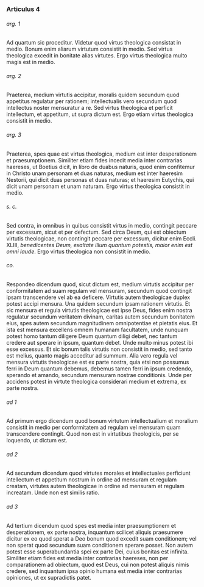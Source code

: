 ### Articulus 4

###### arg. 1
Ad quartum sic proceditur. Videtur quod virtus theologica consistat in medio. Bonum enim aliarum virtutum consistit in medio. Sed virtus theologica excedit in bonitate alias virtutes. Ergo virtus theologica multo magis est in medio.

###### arg. 2
Praeterea, medium virtutis accipitur, moralis quidem secundum quod appetitus regulatur per rationem; intellectualis vero secundum quod intellectus noster mensuratur a re. Sed virtus theologica et perficit intellectum, et appetitum, ut supra dictum est. Ergo etiam virtus theologica consistit in medio.

###### arg. 3
Praeterea, spes quae est virtus theologica, medium est inter desperationem et praesumptionem. Similiter etiam fides incedit media inter contrarias haereses, ut Boetius dicit, in libro de duabus naturis, quod enim confitemur in Christo unam personam et duas naturas, medium est inter haeresim Nestorii, qui dicit duas personas et duas naturas; et haeresim Eutychis, qui dicit unam personam et unam naturam. Ergo virtus theologica consistit in medio.

###### s. c.
Sed contra, in omnibus in quibus consistit virtus in medio, contingit peccare per excessum, sicut et per defectum. Sed circa Deum, qui est obiectum virtutis theologicae, non contingit peccare per excessum, dicitur enim Eccli. XLIII, *benedicentes Deum, exaltate illum quantum potestis, maior enim est omni laude*. Ergo virtus theologica non consistit in medio.

###### co.
Respondeo dicendum quod, sicut dictum est, medium virtutis accipitur per conformitatem ad suam regulam vel mensuram, secundum quod contingit ipsam transcendere vel ab ea deficere. Virtutis autem theologicae duplex potest accipi mensura. Una quidem secundum ipsam rationem virtutis. Et sic mensura et regula virtutis theologicae est ipse Deus, fides enim nostra regulatur secundum veritatem divinam, caritas autem secundum bonitatem eius, spes autem secundum magnitudinem omnipotentiae et pietatis eius. Et ista est mensura excellens omnem humanam facultatem, unde nunquam potest homo tantum diligere Deum quantum diligi debet, nec tantum credere aut sperare in ipsum, quantum debet. Unde multo minus potest ibi esse excessus. Et sic bonum talis virtutis non consistit in medio, sed tanto est melius, quanto magis acceditur ad summum. Alia vero regula vel mensura virtutis theologicae est ex parte nostra, quia etsi non possumus ferri in Deum quantum debemus, debemus tamen ferri in ipsum credendo, sperando et amando, secundum mensuram nostrae conditionis. Unde per accidens potest in virtute theologica considerari medium et extrema, ex parte nostra.

###### ad 1
Ad primum ergo dicendum quod bonum virtutum intellectualium et moralium consistit in medio per conformitatem ad regulam vel mensuram quam transcendere contingit. Quod non est in virtutibus theologicis, per se loquendo, ut dictum est.

###### ad 2
Ad secundum dicendum quod virtutes morales et intellectuales perficiunt intellectum et appetitum nostrum in ordine ad mensuram et regulam creatam, virtutes autem theologicae in ordine ad mensuram et regulam increatam. Unde non est similis ratio.

###### ad 3
Ad tertium dicendum quod spes est media inter praesumptionem et desperationem, ex parte nostra, inquantum scilicet aliquis praesumere dicitur ex eo quod sperat a Deo bonum quod excedit suam conditionem; vel non sperat quod secundum suam conditionem sperare posset. Non autem potest esse superabundantia spei ex parte Dei, cuius bonitas est infinita. Similiter etiam fides est media inter contrarias haereses, non per comparationem ad obiectum, quod est Deus, cui non potest aliquis nimis credere, sed inquantum ipsa opinio humana est media inter contrarias opiniones, ut ex supradictis patet.

